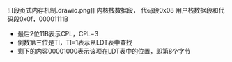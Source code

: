 ![[段页式内存机制.drawio.png]]
内核栈数据段， 代码段0x08 
用户栈数据段和代码段0x0f，00001111B
+ 最后2位11B表示CPL，CPL=3
+ 倒数第三位是TI，TI=1表示从LDT表中查找
+ 剩下的内容00001000表示该项在LDT表中的位置，即第8个字节